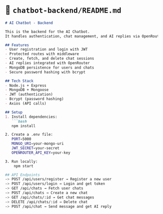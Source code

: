 
# 📄 `chatbot-backend/README.md`

```markdown
# AI Chatbot - Backend

This is the backend for the AI Chatbot.  
It handles authentication, chat management, and AI replies via OpenRouter.

## Features
- User registration and login with JWT
- Protected routes with middleware
- Create, fetch, and delete chat sessions
- AI replies integrated with OpenRouter
- MongoDB persistence for users and chats
- Secure password hashing with bcrypt

## Tech Stack
- Node.js + Express
- MongoDB + Mongoose
- JWT (authentication)
- Bcrypt (password hashing)
- Axios (API calls)

## Setup
1. Install dependencies:
   ```bash
   npm install

2. Create a .env file:
   PORT=5000
   MONGO_URI=your-mongo-uri
   JWT_SECRET=your-secret
   OPENROUTER_API_KEY=your-key

3. Run locally:
    npm start

## API Endpoints
-> POST /api/users/register → Register a new user
-> POST /api/users/login → Login and get token
-> GET /api/chats → Fetch user chats
-> POST /api/chats → Create a new chat
-> GET /api/chats/:id → Get chat messages
-> DELETE /api/chats/:id → Delete chat
-> POST /api/chat → Send message and get AI reply


